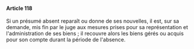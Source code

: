 #### Article 118

Si un présumé absent reparaît ou donne de ses nouvelles, il est, sur sa demande, mis fin par le juge aux mesures prises pour sa représentation et l'administration de ses biens ; il recouvre alors les biens gérés ou acquis pour son compte durant la période de l'absence.

